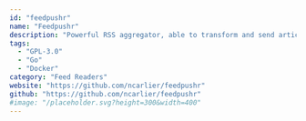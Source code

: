 ```yaml
---
id: "feedpushr"
name: "Feedpushr"
description: "Powerful RSS aggregator, able to transform and send articles to many outputs. Single binary, extensible with plugins."
tags:
  - "GPL-3.0"
  - "Go"
  - "Docker"
category: "Feed Readers"
website: "https://github.com/ncarlier/feedpushr"
github: "https://github.com/ncarlier/feedpushr"
#image: "/placeholder.svg?height=300&width=400"
---
```


